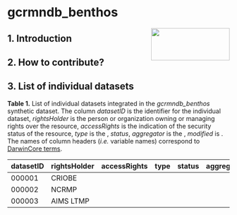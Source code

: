 # gcrmndb_benthos 

<img align="right" width="178" height="73" src="https://gcrmn.net/wp-content/uploads/2021/10/GCRMN_Logo_cropped.png">

## 1. Introduction


## 2. How to contribute?


## 3. List of individual datasets


**Table 1.** List of individual datasets integrated in the *gcrmndb_benthos* synthetic dataset. The column *datasetID* is the identifier for the individual dataset, *rightsHolder* is the person or organization owning or managing rights over the resource, *accessRights* is the indication of the security status of the resource, *type* is the , *status*, *aggregator* is the , *modified* is . The names of column headers (*i.e.* variable names) correspond to [DarwinCore terms](https://dwc.tdwg.org/terms/#identification).



| datasetID      | rightsHolder      | accessRights   | type           | status         | aggregator    | modified      |
|----------------|-------------------|----------------|----------------|----------------|---------------|---------------|
| 000001         | CRIOBE            |                |                |                |               |               |
| 000002         | NCRMP             |                |                |                |               |               |
| 000003         | AIMS LTMP         |                |                |                |               |               |